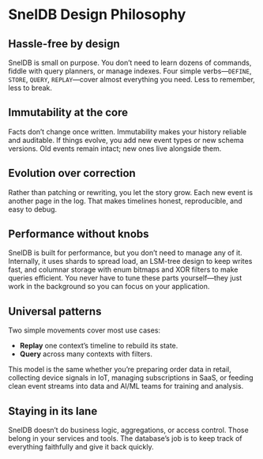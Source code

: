 # SnelDB Design Philosophy

## Hassle-free by design

SnelDB is small on purpose. You don’t need to learn dozens of commands, fiddle with query planners, or manage indexes. Four simple verbs—`DEFINE`, `STORE`, `QUERY`, `REPLAY`—cover almost everything you need. Less to remember, less to break.

## Immutability at the core

Facts don’t change once written. Immutability makes your history reliable and auditable. If things evolve, you add new event types or new schema versions. Old events remain intact; new ones live alongside them.

## Evolution over correction

Rather than patching or rewriting, you let the story grow. Each new event is another page in the log. That makes timelines honest, reproducible, and easy to debug.

## Performance without knobs

SnelDB is built for performance, but you don’t need to manage any of it. Internally, it uses shards to spread load, an LSM-tree design to keep writes fast, and columnar storage with enum bitmaps and XOR filters to make queries efficient. You never have to tune these parts yourself—they just work in the background so you can focus on your application.

## Universal patterns

Two simple movements cover most use cases:

- **Replay** one context’s timeline to rebuild its state.
- **Query** across many contexts with filters.

This model is the same whether you’re preparing order data in retail, collecting device signals in IoT, managing subscriptions in SaaS, or feeding clean event streams into data and AI/ML teams for training and analysis.

## Staying in its lane

SnelDB doesn’t do business logic, aggregations, or access control. Those belong in your services and tools. The database’s job is to keep track of everything faithfully and give it back quickly.

